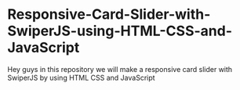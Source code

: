 # Responsive-Card-Slider-with-SwiperJS-using-HTML-CSS-and-JavaScript
Hey guys in this repository we will make a responsive card slider with SwiperJS by using HTML CSS and JavaScript
